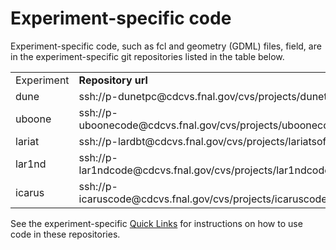 # Experiment-specific code

Experiment-specific code, such as fcl and geometry (GDML) files, field, are in the experiment-specific git repositories listed in the table below.

<table>
<tbody>
<tr class="odd">
<td>Experiment </td>
<td><strong>Repository url </strong></td>
<td>browse</td>
</tr>
<tr class="even">
<td>dune</td>
<td>ssh://p-dunetpc@cdcvs.fnal.gov/cvs/projects/dunetpc</td>
<td><a href="https://github.com/DUNE/">github</a></td>
</tr>
<tr class="odd">
<td>uboone</td>
<td>ssh://p-uboonecode@cdcvs.fnal.gov/cvs/projects/uboonecode</td>
<td><a href="https://cdcvs.fnal.gov/redmine/projects/uboonecode/repository">redmine</a></td>
</tr>
<tr class="even">
<td>lariat</td>
<td>ssh://p-lardbt@cdcvs.fnal.gov/cvs/projects/lariatsoft</td>
<td><a href="https://cdcvs.fnal.gov/redmine/projects/lardbt/repository">redmine</a></td>
</tr>
<tr class="odd">
<td>lar1nd</td>
<td>ssh://p-lar1ndcode@cdcvs.fnal.gov/cvs/projects/lar1ndcode</td>
<td><a href="https://cdcvs.fnal.gov/redmine/projects/lar1ndcode/repository">redmine</a></td>
</tr>
<tr class="even">
<td>icarus</td>
<td>ssh://p-icaruscode@cdcvs.fnal.gov/cvs/projects/icaruscode</td>
<td><a href="https://github.com/SBNSoftware">github</a></td>
</tr>
</tbody>
</table>

See the experiment-specific [Quick Links](Quick_Links) for instructions on how to use code in these repositories.

